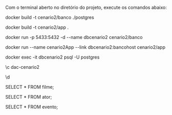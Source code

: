 Com o terminal aberto no diretório do projeto, execute os comandos abaixo:

docker build -t cenario2/banco ./postgres

docker build -t cenario2/app .

docker run -p 5433:5432 -d --name dbcenario2 cenario2/banco

docker run --name cenario2App --link dbcenario2:bancohost cenario2/app

docker exec -it dbcenario2 psql -U postgres

\c dac-cenario2

\d

SELECT * FROM filme;

SELECT * FROM ator;

SELECT * FROM evento;
